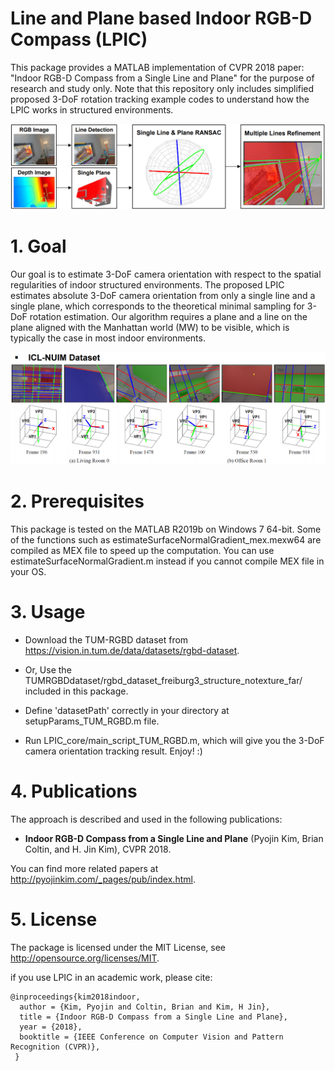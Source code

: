 # Line and Plane based Indoor RGB-D Compass (LPIC)
This package provides a MATLAB implementation of CVPR 2018 paper: "Indoor RGB-D Compass from a Single Line and Plane" for the purpose of research and study only.
Note that this repository only includes simplified proposed 3-DoF rotation tracking example codes to understand how the LPIC works in structured environments.

![LPIC](https://github.com/PyojinKim/LPIC/blob/master/overview.png)


# 1. Goal
Our goal is to estimate 3-DoF camera orientation with respect to the spatial regularities of indoor structured environments.
The proposed LPIC estimates absolute 3-DoF camera orientation from only a single line and a single plane, which corresponds to the theoretical minimal sampling for 3-DoF rotation estimation.
Our algorithm requires a plane and a line on the plane aligned with the Manhattan world (MW) to be visible, which is typically the case in most indoor environments.

![LPIC](https://github.com/PyojinKim/LPIC/blob/master/result.png)


# 2. Prerequisites
This package is tested on the MATLAB R2019b on Windows 7 64-bit.
Some of the functions such as estimateSurfaceNormalGradient_mex.mexw64 are compiled as MEX file to speed up the computation.
You can use estimateSurfaceNormalGradient.m instead if you cannot compile MEX file in your OS.


# 3. Usage
* Download the TUM-RGBD dataset from https://vision.in.tum.de/data/datasets/rgbd-dataset.

* Or, Use the TUMRGBDdataset/rgbd_dataset_freiburg3_structure_notexture_far/ included in this package.

* Define 'datasetPath' correctly in your directory at setupParams_TUM_RGBD.m file.

* Run LPIC_core/main_script_TUM_RGBD.m, which will give you the 3-DoF camera orientation tracking result. Enjoy! :)


# 4. Publications
The approach is described and used in the following publications:

* **Indoor RGB-D Compass from a Single Line and Plane** (Pyojin Kim, Brian Coltin, and H. Jin Kim), CVPR 2018.

You can find more related papers at http://pyojinkim.com/_pages/pub/index.html.


# 5. License
The package is licensed under the MIT License, see http://opensource.org/licenses/MIT.

if you use LPIC in an academic work, please cite:

    @inproceedings{kim2018indoor,
      author = {Kim, Pyojin and Coltin, Brian and Kim, H Jin},
      title = {Indoor RGB-D Compass from a Single Line and Plane},
      year = {2018},
      booktitle = {IEEE Conference on Computer Vision and Pattern Recognition (CVPR)},
     }


